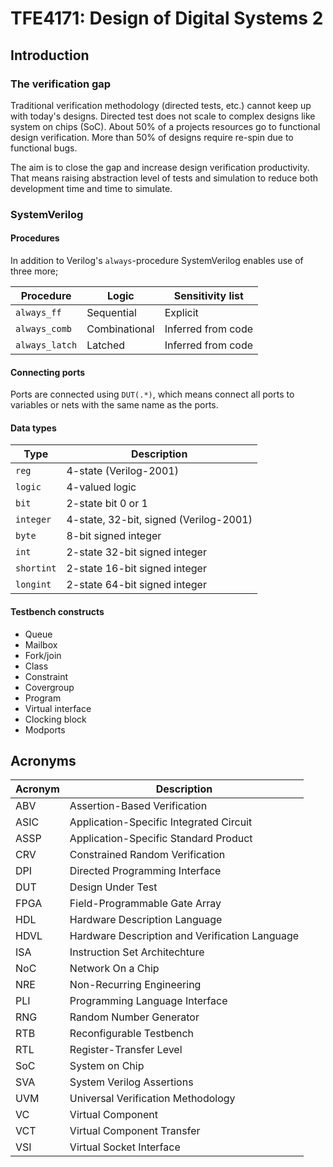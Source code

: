 TFE4171: Design of Digital Systems 2
==============================

Introduction
-----------------
### The verification gap
Traditional verification methodology (directed tests, etc.) cannot keep up with today's designs. Directed test does not scale to complex designs like system on chips (SoC). About 50% of a projects resources go to functional design verification. More than 50% of designs require re-spin due to functional bugs.

The aim is to close the gap and increase design verification productivity. That means raising abstraction level of tests and simulation to reduce both development time and time to simulate.

### SystemVerilog
#### Procedures
In addition to Verilog's `always`-procedure SystemVerilog enables use of three more;

|Procedure	  	  |Logic			       |Sensitivity list|
|---------------|---------------|----------------
|`always_ff`	   |Sequential		   |Explicit
|`always_comb`	 |Combinational	 |Inferred from code
|`always_latch`	|Latched		      |Inferred from code

#### Connecting ports
Ports are connected using `DUT(.*)`, which means connect all ports to variables or nets with the same name as the ports.

#### Data types
|Type		     |Description
|-----------|-----------
|`reg`		    |4-state (Verilog-2001)
|`logic`	   |4-valued logic
|`bit`		    |2-state bit 0 or 1
|`integer`	 |4-state, 32-bit, signed (Verilog-2001)
|`byte`		   |8-bit signed integer
|`int`		    |2-state 32-bit signed integer
|`shortint`	|2-state 16-bit signed integer
|`longint`	 |2-state 64-bit signed integer

#### Testbench constructs

 - Queue
 - Mailbox
 - Fork/join
 - Class
 - Constraint
 - Covergroup
 - Program
 - Virtual interface
 - Clocking block
 - Modports

Acronyms
-------------
|Acronym|Description              			
|-------|----------------------------
|ABV	|Assertion-Based Verification
|ASIC|Application-Specific Integrated Circuit
|ASSP|Application-Specific Standard Product
|CRV	|Constrained Random Verification
|DPI	|Directed Programming Interface
|DUT	|Design Under Test
|FPGA|Field-Programmable Gate Array
|HDL	|Hardware Description Language
|HDVL|Hardware Description and Verification Language
|ISA	|Instruction Set Architechture
|NoC	|Network On a Chip
|NRE	|Non-Recurring Engineering
|PLI	|Programming Language Interface
|RNG	|Random Number Generator
|RTB	|Reconfigurable Testbench
|RTL	|Register-Transfer Level
|SoC |System on Chip
|SVA	|System Verilog Assertions
|UVM	|Universal Verification Methodology
|VC		|Virtual Component
|VCT	|Virtual Component Transfer
|VSI	|Virtual Socket Interface
